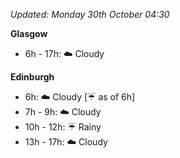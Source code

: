 *Updated: Monday 30th October 04:30*

**Glasgow**

* 6h - 17h: :cloud: Cloudy

**Edinburgh**

* 6h: :cloud: Cloudy [:umbrella: as of 6h]
* 7h - 9h: :cloud: Cloudy
* 10h - 12h: :umbrella: Rainy
* 13h - 17h: :cloud: Cloudy
